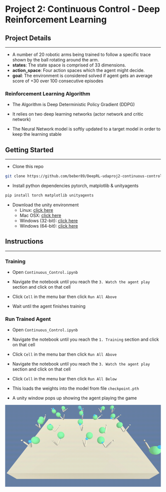 # Project 2: Continuous Control - Deep Reinforcement Learning

## Project Details

---

- A number of 20 robotic arms being trained to follow a specific trace shown by the ball rotating around the arm.
- **states**: The state space is comprised of 33 dimensions.
- **action_space**: Four action spaces which the agent might decide.
- **goal**: The environment is considered solved if agent gets an average score of +30 over 100 consecutive episodes

### Reinforcement Learning Algorithm

- The Algorithm is Deep Deterministic Policy Gradient  (DDPG)

- It relies on two deep learning networks (actor network and critic network)

- The Neural Network model is softly updated to a target model in order to keep the learning stable

## Getting Started

---

- Clone this repo

```bash
git clone https://github.com/beber89/DeepRL-udaproj2-continuous-control
```

- Install python dependencies pytorch, matplotlib & unityagents

```bash
pip install torch matplotlib unityagents
```

- Download the unity environment
  - Linux: [click here](https://s3-us-west-1.amazonaws.com/udacity-drlnd/P2/Reacher/Reacher_Linux.zip)
  - Mac OSX: [click here](https://s3-us-west-1.amazonaws.com/udacity-drlnd/P2/Reacher/Reacher.app.zip)
  - Windows (32-bit): [click here](https://s3-us-west-1.amazonaws.com/udacity-drlnd/P2/Reacher/Reacher_Windows_x86.zip)
  - Windows (64-bit): [click here](https://s3-us-west-1.amazonaws.com/udacity-drlnd/P2/Reacher/Reacher_Windows_x86_64.zip)

## Instructions

---

### Training

- Open `Continuous_Control.ipynb`

- Navigate the notebook until you reach the `3. Watch the agent play` section and click on that cell

- Click `Cell` in the menu bar then click `Run All Above`

- Wait until the agent finishes training

### Run Trained Agent

- Open `Continuous_Control.ipynb`

- Navigate the notebook until you reach the `1. Training` section and click on that cell

- Click `Cell` in the menu bar then click `Run All Above`

- Navigate the notebook until you reach the `3. Watch the agent play` section and click on that cell

- Click `Cell` in the menu bar then click `Run All Below`

- This loads the weights into the model from file `checkpoint.pth`

- A unity window pops up showing the agent playing the game

![gameplay](game-record.gif)

